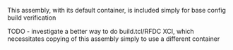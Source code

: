 This assembly, with its default container, is included simply for base config build verification

TODO - investigate a better way to do build.tcl/RFDC XCI, which necessitates copying of this assembly simply to use a different container
